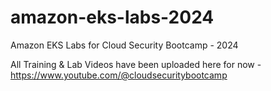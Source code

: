 # amazon-eks-labs-2024
Amazon EKS Labs for Cloud Security Bootcamp - 2024 

All Training & Lab Videos have been uploaded here for now - https://www.youtube.com/@cloudsecuritybootcamp
